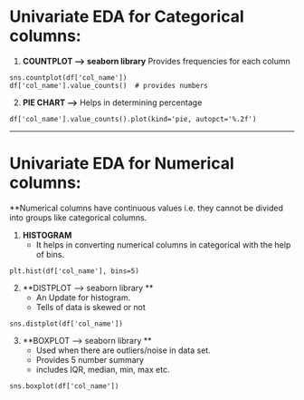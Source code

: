 # Univariate EDA for Categorical columns:

1.  **COUNTPLOT --> seaborn library**
	  Provides frequencies for each column
```
sns.countplot(df['col_name'])
df['col_name'].value_counts()  # provides numbers
```

2. **PIE CHART -->**
	Helps in determining percentage
```
df['col_name'].value_counts().plot(kind='pie, autopct='%.2f')
```

---

# Univariate EDA for Numerical columns:

**Numerical columns have continuous values i.e. they cannot be divided into groups like categorical columns.
1. **HISTOGRAM**
   - It helps in converting numerical columns in categorical with the help of bins.
```
plt.hist(df['col_name'], bins=5)   
```

2. **DISTPLOT --> seaborn library **
   - An Update for histogram.
   - Tells of data is skewed or not
```
sns.distplot(df['col_name'])
```

3. **BOXPLOT --> seaborn library **
   - Used when there are outliers/noise in data set.
   - Provides 5 number summary
   - includes IQR, median, min, max etc.
```
sns.boxplot(df['col_name'])
```
